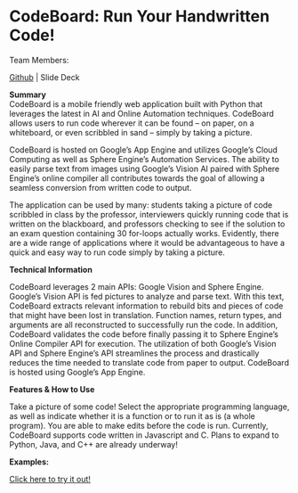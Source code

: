 # CodeBoard: Run Your Handwritten Code!

Team Members: 

[Github](https://github.com/ayung8/CodeBoard) | Slide Deck

**Summary**  
CodeBoard is a mobile friendly web application built with Python that leverages the latest in AI and Online Automation techniques. CodeBoard allows users to run code wherever it can be found – on paper, on a whiteboard, or even scribbled in sand – simply by taking a picture.

CodeBoard is hosted on Google’s App Engine and utilizes Google’s Cloud Computing as well as Sphere Engine’s Automation Services. The ability to easily parse text from images using Google’s Vision AI paired with Sphere Engine’s online compiler all contributes towards the goal of allowing a seamless conversion from written code to output. 

The application can be used by many: students taking a picture of code scribbled in class by the professor, interviewers quickly running code that is written on the blackboard, and professors checking to see if the solution to an exam question containing 30 for-loops actually works. Evidently, there are a wide range of applications where it would be advantageous to have a quick and easy way to run code simply by taking a picture. 

**Technical Information**  

CodeBoard leverages 2 main APIs: Google Vision and Sphere Engine. Google’s Vision API is fed pictures to analyze and parse text. With this text, CodeBoard extracts relevant information to rebuild bits and pieces of code that might have been lost in translation. Function names, return types, and arguments are all reconstructed to successfully run the code. In addition, CodeBoard validates the code before finally passing it to Sphere Engine’s Online Compiler API for execution. The utilization of both Google’s Vision API and Sphere Engine’s API streamlines the process and drastically reduces the time needed to translate code from paper to output. CodeBoard is hosted using Google’s App Engine.


**Features & How to Use**  

Take a picture of some code! Select the appropriate programming language, as well as indicate whether it is a function or to run it as is (a whole program). You are able to make edits before the code is run.
Currently, CodeBoard supports code written in Javascript and C. Plans to expand to Python, Java, and C++ are already underway!


**Examples:**  

[Click here to try it out!](https://codeboard-257105.appspot.com/)

